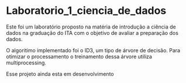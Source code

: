 # Laboratorio_1_ciencia_de_dados

Este foi um laboratório proposto na matéria de introdução a ciência de dados na graduação do ITA com o objetivo de avaliar a preparação dos dados.

O algoritimo implementado foi o ID3, um tipo de árvore de decisão. Para otimizar o processamento o treinamento dessa árvore utiliza multiprocessing.

Esse projeto ainda esta em desenvolvimento
